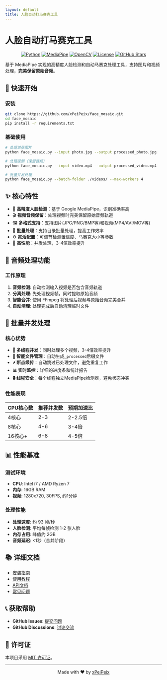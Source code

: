 ```yaml
---
layout: default
title: 人脸自动打马赛克工具
---
```


# 人脸自动打马赛克工具

<p align="center">
<a href="https://www.python.org/"><img src="https://img.shields.io/badge/python-3.11+-blue.svg" alt="Python"></a>
<a href="https://mediapipe.dev/"><img src="https://img.shields.io/badge/MediaPipe-0.10+-green.svg" alt="MediaPipe"></a>
<a href="https://opencv.org/"><img src="https://img.shields.io/badge/OpenCV-4.8+-orange.svg" alt="OpenCV"></a>
<a href="https://github.com/xPeiPeix/face_mosaic/blob/main/LICENSE"><img src="https://img.shields.io/badge/license-MIT-yellow.svg" alt="License"></a>
<a href="https://github.com/xPeiPeix/face_mosaic/stargazers"><img src="https://img.shields.io/github/stars/xPeiPeix/face_mosaic?style=social" alt="GitHub Stars"></a>
</p>

基于 MediaPipe 实现的高精度人脸检测和自动马赛克处理工具，支持图片和视频处理，**完美保留原始音频**。

## 🚀 快速开始

### 安装
```bash
git clone https://github.com/xPeiPeix/face_mosaic.git
cd face_mosaic
pip install -r requirements.txt
```

### 基础使用
```bash
# 处理单张图片
python face_mosaic.py --input photo.jpg --output processed_photo.jpg

# 处理视频（保留音频）
python face_mosaic.py --input video.mp4 --output processed_video.mp4

# 批量并发处理
python face_mosaic.py --batch-folder ./videos/ --max-workers 4
```

## ✨ 核心特性

- 🎯 **高精度人脸检测**：基于 Google MediaPipe，识别准确率高
- 🎬 **视频音频保留**：处理视频时完美保留原始音频轨道
- 🖼️ **多格式支持**：支持图片(JPG/PNG/BMP等)和视频(MP4/AVI/MOV等)
- 📁 **批量处理**：支持目录批量处理，提高工作效率
- ⚙️ **灵活配置**：可调节检测置信度、马赛克大小等参数
- 🚀 **高性能**：并发处理，3-4倍效率提升

## 🎵 音频处理功能

### 工作原理
1. **音频检测**: 自动检测输入视频是否包含音频轨道
2. **分离处理**: 先处理视频帧，同时提取原始音频
3. **智能合并**: 使用 FFmpeg 将处理后视频与原始音频完美合并
4. **自动清理**: 处理完成后自动清理临时文件

## 🚀 批量并发处理

### 核心优势
- **🔄 多线程并发**：同时处理多个视频，3-4倍效率提升
- **🎯 智能文件管理**：自动生成`_processed`后缀文件
- **⚡ 断点续传**：自动跳过已处理文件，避免重复工作
- **📊 实时监控**：详细的进度条和统计报告
- **🔒 线程安全**：每个线程独立MediaPipe检测器，避免状态冲突

### 性能表现

| CPU核心数 | 推荐并发数 | 预期加速比 |
|:----------|:-----------|:-----------|
| 4核心     | 2-3        | 2-2.5倍    |
| 8核心     | 4-6        | 3-4倍      |
| 16核心+   | 6-8        | 4-5倍      |

## 📊 性能基准

### 测试环境
- **CPU**: Intel i7 / AMD Ryzen 7
- **内存**: 16GB RAM
- **视频**: 1280x720, 30FPS, 约1分钟

### 处理性能
- **处理速度**: 约 93 帧/秒
- **人脸检测**: 平均每帧检测 1-2 张人脸
- **内存占用**: 峰值约 2GB
- **音频延迟**: <1秒（合并阶段）

## 📚 详细文档

- [安装指南](installation.html)
- [使用教程](tutorial.html)
- [API文档](api.html)
- [常见问题](faq.html)

## 📞 获取帮助

- **GitHub Issues**: [提交问题](https://github.com/xPeiPeix/face_mosaic/issues)
- **GitHub Discussions**: [讨论交流](https://github.com/xPeiPeix/face_mosaic/discussions)

## 📄 许可证

本项目采用 [MIT 许可证](https://github.com/xPeiPeix/face_mosaic/blob/main/LICENSE)。

---

<div align="center">
Made with ❤️ by <a href="https://github.com/xPeiPeix">xPeiPeix</a>
</div> 